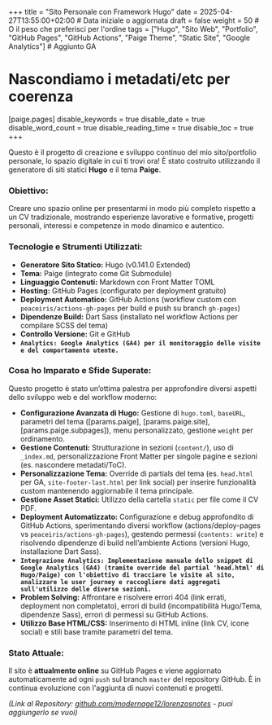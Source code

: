 +++
title = "Sito Personale con Framework Hugo"
date = 2025-04-27T13:55:00+02:00 # Data iniziale o aggiornata
draft = false
weight = 50 # O il peso che preferisci per l'ordine
tags = ["Hugo", "Sito Web", "Portfolio", "GitHub Pages", "GitHub Actions", "Paige Theme", "Static Site", "Google Analytics"] # Aggiunto GA
# Nascondiamo i metadati/etc per coerenza
[paige.pages]
  disable_keywords = true
  disable_date = true
  disable_word_count = true
  disable_reading_time = true
  disable_toc = true
+++

Questo è il progetto di creazione e sviluppo continuo del mio sito/portfolio personale, lo spazio digitale in cui ti trovi ora! È stato costruito utilizzando il generatore di siti statici **Hugo** e il tema **Paige**.

### Obiettivo:
Creare uno spazio online per presentarmi in modo più completo rispetto a un CV tradizionale, mostrando esperienze lavorative e formative, progetti personali, interessi e competenze in modo dinamico e autentico.

### Tecnologie e Strumenti Utilizzati:
* **Generatore Sito Statico:** Hugo (v0.141.0 Extended)
* **Tema:** Paige (integrato come Git Submodule)
* **Linguaggio Contenuti:** Markdown con Front Matter TOML
* **Hosting:** GitHub Pages (configurato per deployment gratuito)
* **Deployment Automatico:** GitHub Actions (workflow custom con `peaceiris/actions-gh-pages` per build e push su branch `gh-pages`)
* **Dipendenze Build:** Dart Sass (installato nel workflow Actions per compilare SCSS del tema)
* **Controllo Versione:** Git e GitHub
* **`Analytics: Google Analytics (GA4) per il monitoraggio delle visite e del comportamento utente.`**

### Cosa ho Imparato e Sfide Superate:
Questo progetto è stato un’ottima palestra per approfondire diversi aspetti dello sviluppo web e del workflow moderno:
* **Configurazione Avanzata di Hugo:** Gestione di `hugo.toml`, `baseURL`, parametri del tema ([params.paige], [params.paige.site], [params.paige.subpages]), menu personalizzato, gestione `weight` per ordinamento.
* **Gestione Contenuti:** Strutturazione in sezioni (`content/`), uso di `_index.md`, personalizzazione Front Matter per singole pagine e sezioni (es. nascondere metadati/ToC).
* **Personalizzazione Tema:** Override di partials del tema (es. `head.html` per GA, `site-footer-last.html` per link social) per inserire funzionalità custom mantenendo aggiornabile il tema principale.
* **Gestione Asset Statici:** Utilizzo della cartella `static` per file come il CV PDF.
* **Deployment Automatizzato:** Configurazione e debug approfondito di GitHub Actions, sperimentando diversi workflow (actions/deploy-pages vs `peaceiris/actions-gh-pages`), gestendo permessi (`contents: write`) e risolvendo dipendenze di build nell’ambiente Actions (versioni Hugo, installazione Dart Sass).
* **`Integrazione Analytics: Implementazione manuale dello snippet di Google Analytics (GA4) (tramite override del partial 'head.html' di Hugo/Paige) con l'obiettivo di tracciare le visite al sito, analizzare le user journey e raccogliere dati aggregati sull'utilizzo delle diverse sezioni.`**
* **Problem Solving:** Affrontare e risolvere errori 404 (link errati, deployment non completato), errori di build (incompatibilità Hugo/Tema, dipendenze Sass), errori di permessi su GitHub Actions.
* **Utilizzo Base HTML/CSS:** Inserimento di HTML inline (link CV, icone social) e stili base tramite parametri del tema.

### Stato Attuale:
Il sito è **attualmente online** su GitHub Pages e viene aggiornato automaticamente ad ogni `push` sul branch `master` del repository GitHub. È in continua evoluzione con l'aggiunta di nuovi contenuti e progetti.

*(Link al Repository: [github.com/modernage12/lorenzosnotes](https://github.com/modernage12/lorenzosnotes) - puoi aggiungerlo se vuoi)*